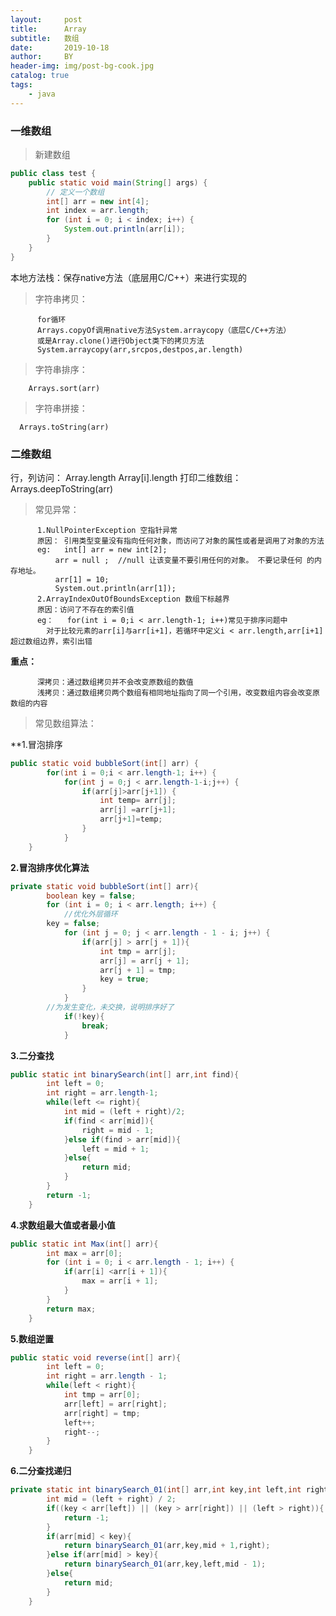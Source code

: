 ```yaml
---
layout:     post
title:      Array
subtitle:   数组
date:       2019-10-18
author:     BY
header-img: img/post-bg-cook.jpg
catalog: true
tags:
    - java
---
```


### 一维数组

> 新建数组
```java
public class test {
	public static void main(String[] args) {
		// 定义一个数组
		int[] arr = new int[4];
        int index = arr.length;
		for (int i = 0; i < index; i++) {
            System.out.println(arr[i]);
        }
    }
}
```

本地方法栈：保存native方法（底层用C/C++）来进行实现的

> 字符串拷贝：
        
          for循环
          Arrays.copyOf调用native方法System.arraycopy（底层C/C++方法）
          或是Array.clone()进行Object类下的拷贝方法
          System.arraycopy(arr,srcpos,destpos,ar.length)

> 字符串排序：          
        
        Arrays.sort(arr)

> 字符串拼接：

      Arrays.toString(arr)
      
### 二维数组

行，列访问：
Array.length  Array[i].length
打印二维数组：
Arrays.deepToString(arr)

> 常见异常：

          1.NullPointerException 空指针异常
          原因： 引用类型变量没有指向任何对象，而访问了对象的属性或者是调用了对象的方法
          eg: 	int[] arr = new int[2];
              arr = null ;  //null 让该变量不要引用任何的对象。 不要记录任何 的内存地址。
              arr[1] = 10;
              System.out.println(arr[1]);
          2.ArrayIndexOutOfBoundsException 数组下标越界
          原因：访问了不存在的索引值
          eg：	for(int i = 0;i < arr.length-1; i++)常见于排序问题中
            对于比较元素的arr[i]与arr[i+1]，若循环中定义i < arr.length,arr[i+1]超过数组边界，索引出错
            
**重点：**

          深拷贝：通过数组拷贝并不会改变原数组的数值		
          浅拷贝：通过数组拷贝两个数组有相同地址指向了同一个引用，改变数组内容会改变原数组的内容 
          
> 常见数组算法：

**1.冒泡排序
```java
public static void bubbleSort(int[] arr) {
		for(int i = 0;i < arr.length-1; i++) {
			for(int j = 0;j < arr.length-1-i;j++) {
				if(arr[j]>arr[j+1]) {
					int temp= arr[j];
					arr[j] =arr[j+1];
					arr[j+1]=temp;
				}
			}
    }
```

**2.冒泡排序优化算法**
```java
private static void bubbleSort(int[] arr){
        boolean key = false;
        for (int i = 0; i < arr.length; i++) {
            //优化外层循环
	    key = false;
            for (int j = 0; j < arr.length - 1 - i; j++) {
                if(arr[j] > arr[j + 1]){
                    int tmp = arr[j];
                    arr[j] = arr[j + 1];
                    arr[j + 1] = tmp;
                    key = true;
                }
            }
	    //为发生变化，未交换，说明排序好了
            if(!key){
                break;
            }
```

**3.二分查找**
```java
public static int binarySearch(int[] arr,int find){
        int left = 0;
        int right = arr.length-1;
        while(left <= right){
            int mid = (left + right)/2;
            if(find < arr[mid]){
                right = mid - 1;
            }else if(find > arr[mid]){
                left = mid + 1;
            }else{
                return mid;
            }
        }
        return -1;
    }
```

**4.求数组最大值或者最小值**
```java
public static int Max(int[] arr){
        int max = arr[0];
        for (int i = 0; i < arr.length - 1; i++) {
            if(arr[i] <arr[i + 1]){
                max = arr[i + 1];
            }
        }
        return max;
    }
```

**5.数组逆置**
```java
public static void reverse(int[] arr){
        int left = 0;
        int right = arr.length - 1;
        while(left < right){
            int tmp = arr[0];
            arr[left] = arr[right];
            arr[right] = tmp;
            left++;
            right--;
        }
    }
```

**6.二分查找递归**
```java
private static int binarySearch_01(int[] arr,int key,int left,int right){
        int mid = (left + right) / 2;
        if((key < arr[left]) || (key > arr[right]) || (left > right)){
            return -1;
        }
        if(arr[mid] < key){
            return binarySearch_01(arr,key,mid + 1,right);
        }else if(arr[mid] > key){
            return binarySearch_01(arr,key,left,mid - 1);
        }else{
            return mid;
        }
    }
```
